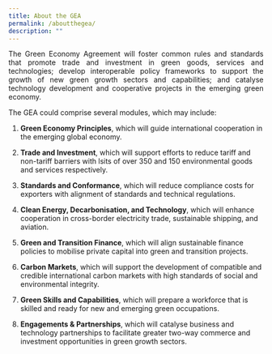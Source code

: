 ```yaml
---
title: About the GEA
permalink: /aboutthegea/
description: ""
---
```

<p align = justify> The Green Economy Agreement will foster common rules and standards that promote trade and investment in green goods, services and technologies; develop interoperable policy frameworks to support the growth of new green growth sectors and capabilities; and catalyse technology development and cooperative projects in the emerging green economy. 

The GEA could comprise several modules, which may include:

1. **Green Economy Principles**, which will guide international cooperation in the emerging global economy.
	
2. **Trade and Investment**, which will support efforts to reduce tariff and non-tariff barriers with lsits of over 350 and 150 environmental goods and services respectively.
	
3. **Standards and Conformance**, which will reduce compliance costs for exporters with alignment of standards and technical regulations.
	
4. **Clean Energy, Decarbonisation, and Technology**, which will enhance cooperation in cross-border electricity trade, sustainable shipping, and aviation.
	
5. **Green and Transition Finance**, which will align sustainable finance policies to mobilise private capital into green and transition projects.
	
6. **Carbon Markets**, which will support the development of compatible and credible international carbon markets with high standards of social and environmental integrity. 
	
7. **Green Skills and Capabilities**, which will prepare a workforce that is skilled and ready for new and emerging green occupations.
	
8. **Engagements & Partnerships**, which will catalyse business and technology partnerships to facilitate greater two-way commerce and investment opportunities in green growth sectors.